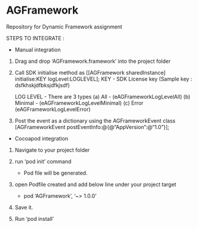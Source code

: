 # AGFramework
Repository for Dynamic Framework assignment

STEPS TO INTEGRATE : 

- Manual integration

1. Drag and drop ‘AGFramework.framework’ into the project folder

2. Call SDK initialise method as
	 [[AGFramework sharedInstance] initialise:KEY logLevel:LOGLEVEL];
KEY - SDK License key (Sample key : dsfkhskjdfbksjdfkjsdf)

	LOG LEVEL - There are 3 types 
	(a) All - (eAGFrameworkLogLevelAll)
	(b) Minimal - (eAGFrameworkLogLevelMinimal)
	(c) Error (eAGFrameworkLogLevelError)

3. Post the event as a dictionary using the AGFrameworkEvent class
	[AGFrameworkEvent postEventInfo:@{@“AppVersion”:@“1.0”}];




- Cocoapod integration

1. Navigate to your project folder

2. run ‘pod init’ command
	- Pod file will be generated.

3. open Podfile created and add below line under your project target
	- pod ‘AGFramework’, ‘~> 1.0.0’

4. Save it. 
5. Run ‘pod install’
